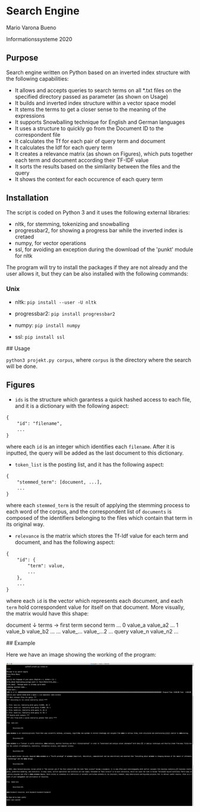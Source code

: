 # Search Engine
Mario Varona Bueno

Informationssysteme 2020

## Purpose

Search engine written on Python based on an inverted index structure with the following capabilities:

- It allows and accepts queries to search terms on all *.txt files on the specified directory passed as parameter (as shown on Usage)
- It builds and inverted index structure within a vector space model
- It stems the terms to get a closer sense to the meaning of the expressions
- It supports Snowballing technique for English and German languages
- It uses a structure to quickly go from the Document ID to the correspondent file
- It calculates the Tf for each pair of query term and document
- It calculates the Idf for each query term
- It creates a relevance matrix (as shown on Figures), which puts together each term and document according their TF-IDF value
- It sorts the results based on the similarity between the files and the query
- It shows the context for each occurence of each query term

## Installation

The script is coded on Python 3 and it uses the following external libraries:

- nltk, for stemming, tokenizing and snowballing
- progressbar2, for showing a progress bar while the inverted index is cretaed
- numpy, for vector operations
- ssl, for avoiding an exception during the download of the 'punkt' module for nltk

The program will try to install the packages if they are not already and the user allows it, but they can be also installed with the following commands:

### Unix

- nltk:
`pip install --user -U nltk`

- progressbar2:
`pip install progressbar2`

- numpy:
`pip install numpy`

- ssl:
`pip install ssl`

## Usage

`python3 projekt.py corpus`, where `corpus` is the directory where the search will be done.

## Figures

- `ids` is the structure which garantess a quick hashed access to each file, and it is a dictionary with the following aspect:

```
{
	"id": "filename",
	...
}
```

where each `id` is an integer which identifies each `filename`. After it is inputted, the query will be added as the last document to this dictionary. 

- `token_list` is the posting list, and it has the following aspect:

```
{
	"stemmed_term": [document, ...],
	...
}
```

where each `stemmed_term` is the result of applying the stemming process to each word of the corpus, and the correspondent list of `documents` is composed of the identifiers belonging to the files which contain that term in its original way.

- `relevance` is the matrix which stores the Tf-Idf value for each term and document, and has the following aspect:

```
{
	"id": {
		"term": value,
		...
	},
	...
}
```

where each `id` is the vector which represents each document, and each `term` hold correspondent value for itself on that document. More visually, the matrix would have this shape:

document ↓	  terms →
			first term 		second term 	...
0			 value_a		 value_a2		...
1			 value_b		 value_b2		...
...			 value_...		 value_...2		...
query		 value_n		 value_n2		...

## Example

Here we have an image showing the working of the program:

<img src="example.png" alt="Search engine working" width="600"/>